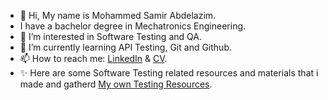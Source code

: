 - 👋 Hi, My name is Mohammed Samir Abdelazim.
- I have a bachelor degree in Mechatronics Engineering.
- 👀 I’m interested in Software Testing and QA.
- 🌱 I’m currently learning API Testing, Git and Github.
- 📫 How to reach me: [LinkedIn](https://www.linkedin.com/in/mohammed-samir-2a6544243?utm_source=share&utm_campaign=share_via&utm_content=profile&utm_medium=android_app) & [CV](https://drive.google.com/file/d/1RdtTOG2YGn-1ndLbLbXJFl-0SG9LP7eq/view?usp=drivesdk).
- ✨ Here are some Software Testing related resources and materials that i made and gatherd [My own Testing Resources](https://drive.google.com/drive/folders/1oi7rJa6Dkw0dcI7mcj71mTseJrfbgns8).
